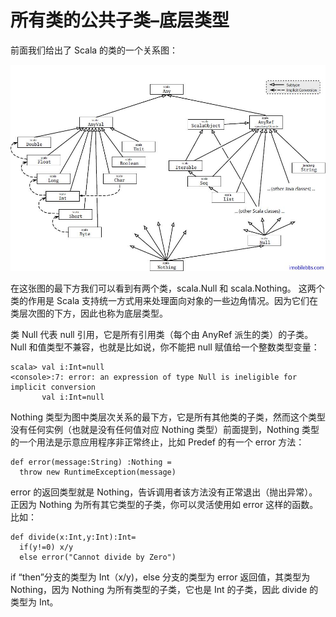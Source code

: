 # 所有类的公共子类–底层类型 #

前面我们给出了 Scala 的类的一个关系图：

![](images/17.png)

在这张图的最下方我们可以看到有两个类，scala.Null 和 scala.Nothing。 这两个类的作用是 Scala 支持统一方式用来处理面向对象的一些边角情况。因为它们在类层次图的下方，因此也称为底层类型。
 
类 Null 代表 null 引用，它是所有引用类（每个由 AnyRef 派生的类）的子类。Null 和值类型不兼容，也就是比如说，你不能把 null 赋值给一个整数类型变量：

```
scala> val i:Int=null
<console>:7: error: an expression of type Null is ineligible for implicit conversion
       val i:Int=null
```

Nothing 类型为图中类层次关系的最下方，它是所有其他类的子类，然而这个类型没有任何实例（也就是没有任何值对应 Nothing 类型）前面提到，Nothing 类型的一个用法是示意应用程序非正常终止，比如 Predef 的有一个 error 方法：

```
def error(message:String) :Nothing =
  throw new RuntimeException(message)
```

error 的返回类型就是 Nothing，告诉调用者该方法没有正常退出（抛出异常）。正因为 Nothing 为所有其它类型的子类，你可以灵活使用如 error 这样的函数。比如：

```
def divide(x:Int,y:Int):Int=
  if(y!=0) x/y
  else error("Cannot divide by Zero")
```

if “then”分支的类型为 Int（x/y)，else 分支的类型为 error 返回值，其类型为 Nothing，因为 Nothing 为所有类型的子类，它也是 Int 的子类，因此 divide 的类型为 Int。
